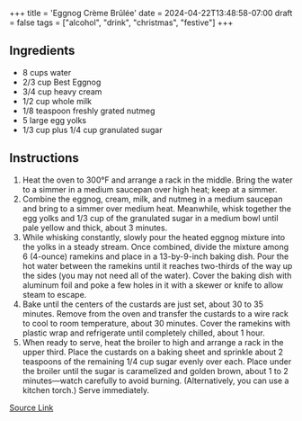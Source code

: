 +++
title = 'Eggnog Crème Brûlée'
date = 2024-04-22T13:48:58-07:00
draft = false
tags = ["alcohol", "drink", "christmas", "festive"]
+++

## Ingredients

- 8 cups water
- 2/3 cup Best Eggnog
- 3/4 cup heavy cream
- 1/2 cup whole milk
- 1/8 teaspoon freshly grated nutmeg
- 5 large egg yolks
- 1/3 cup plus 1/4 cup granulated sugar

## Instructions

1. Heat the oven to 300°F and arrange a rack in the middle. Bring the water to a simmer in a medium saucepan over high heat; keep at a simmer.
1. Combine the eggnog, cream, milk, and nutmeg in a medium saucepan and bring to a simmer over medium heat. Meanwhile, whisk together the egg yolks and 1/3 cup of the granulated sugar in a medium bowl until pale yellow and thick, about 3 minutes.
1. While whisking constantly, slowly pour the heated eggnog mixture into the yolks in a steady stream. Once combined, divide the mixture among 6 (4-ounce) ramekins and place in a 13-by-9-inch baking dish. Pour the hot water between the ramekins until it reaches two-thirds of the way up the sides (you may not need all of the water). Cover the baking dish with aluminum foil and poke a few holes in it with a skewer or knife to allow steam to escape.
1. Bake until the centers of the custards are just set, about 30 to 35 minutes. Remove from the oven and transfer the custards to a wire rack to cool to room temperature, about 30 minutes. Cover the ramekins with plastic wrap and refrigerate until completely chilled, about 1 hour.
1. When ready to serve, heat the broiler to high and arrange a rack in the upper third. Place the custards on a baking sheet and sprinkle about 2 teaspoons of the remaining 1/4 cup sugar evenly over each. Place under the broiler until the sugar is caramelized and golden brown, about 1 to 2 minutes—watch carefully to avoid burning. (Alternatively, you can use a kitchen torch.) Serve immediately.

[Source Link](https://www.yummly.com/recipe/Eggnog-Creme-Brulee-1456002)